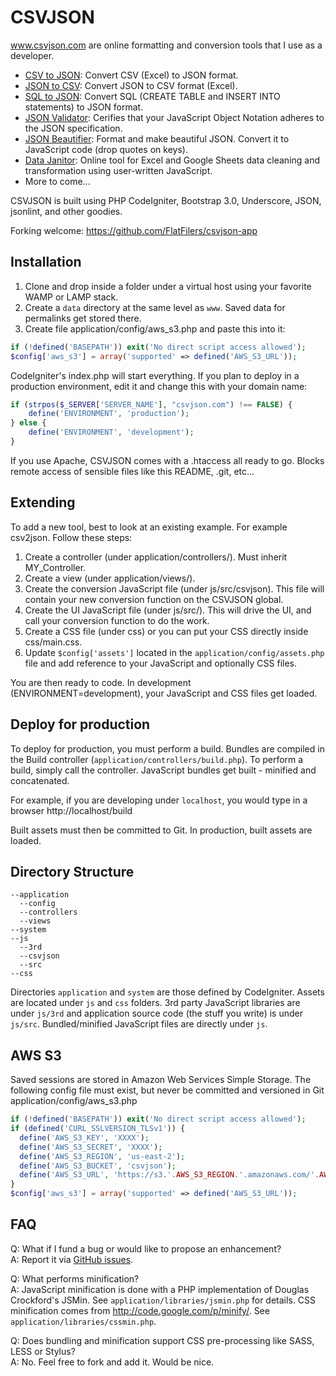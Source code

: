 # CSVJSON

www.csvjson.com are online formatting and conversion tools that I use as a developer.

- [CSV to JSON](https://www.csvjson.com/csv2json): Convert CSV (Excel) to JSON format.
- [JSON to CSV](https://www.csvjson.com/json2csv): Convert JSON to CSV format (Excel).
- [SQL to JSON](https://www.csvjson.com/sql2json): Convert SQL (CREATE TABLE and INSERT INTO statements) to JSON format.
- [JSON Validator](https://csvjson.com/json_validator): Cerifies that your JavaScript Object Notation adheres to the JSON specification.
- [JSON Beautifier](https://www.csvjson.com/json_beautifier): Format and make beautiful JSON. Convert it to JavaScript code (drop quotes on keys).
- [Data Janitor](https://www.csvjson.com/datajanitor): Online tool for Excel and Google Sheets data cleaning and transformation using user-written JavaScript.
- More to come...

CSVJSON is built using PHP CodeIgniter, Bootstrap 3.0, Underscore, JSON, jsonlint, and other goodies.

Forking welcome: https://github.com/FlatFilers/csvjson-app

## Installation

1. Clone and drop inside a folder under a virtual host using your favorite WAMP or LAMP stack.
2. Create a `data` directory at the same level as `www`. Saved data for permalinks get stored there.
3. Create file application/config/aws_s3.php and paste this into it:

```php
if (!defined('BASEPATH')) exit('No direct script access allowed');
$config['aws_s3'] = array('supported' => defined('AWS_S3_URL'));
```

CodeIgniter's index.php will start everything. If you plan to deploy in a production environment, edit it and change this with your domain name:

```php
if (strpos($_SERVER['SERVER_NAME'], "csvjson.com") !== FALSE) {
    define('ENVIRONMENT', 'production');
} else {
    define('ENVIRONMENT', 'development');
}
```

If you use Apache, CSVJSON comes with a .htaccess all ready to go. Blocks remote access of sensible files like this README, .git, etc...

## Extending

To add a new tool, best to look at an existing example. For example csv2json. Follow these steps:

1. Create a controller (under application/controllers/). Must inherit MY_Controller.
2. Create a view (under application/views/).
3. Create the conversion JavaScript file (under js/src/csvjson). This file will contain your new conversion function on the CSVJSON global.
4. Create the UI JavaScript file (under js/src/). This will drive the UI, and call your conversion function to do the work.
5. Create a CSS file (under css) or you can put your CSS directly inside css/main.css.
6. Update `$config['assets']` located in the `application/config/assets.php` file and add reference to your JavaScript and optionally CSS files.

You are then ready to code. In development (ENVIRONMENT=development), your JavaScript and CSS files get loaded.

## Deploy for production

To deploy for production, you must perform a build. Bundles are compiled in the Build controller (`application/controllers/build.php`). To perform a build, simply call the controller. JavaScript bundles get built - minified and concatenated.

For example, if you are developing under `localhost`, you would type in a browser http://localhost/build

Built assets must then be committed to Git. In production, built assets are loaded.

## Directory Structure

```
--application
  --config
  --controllers
  --views
--system
--js
  --3rd
  --csvjson
  --src
--css
```

Directories `application` and `system` are those defined by CodeIgniter. Assets are located under `js` and `css` folders. 3rd party JavaScript libraries are under `js/3rd` and application source code (the stuff you write) is under `js/src`. Bundled/minified JavaScript files are directly under `js`.

## AWS S3

Saved sessions are stored in Amazon Web Services Simple Storage.
The following config file must exist, but never be committed and versioned in Git
application/config/aws_s3.php

```php
if (!defined('BASEPATH')) exit('No direct script access allowed');
if (defined('CURL_SSLVERSION_TLSv1')) {
  define('AWS_S3_KEY', 'XXXX');
  define('AWS_S3_SECRET', 'XXXX');
  define('AWS_S3_REGION', 'us-east-2');
  define('AWS_S3_BUCKET', 'csvjson');
  define('AWS_S3_URL', 'https://s3.'.AWS_S3_REGION.'.amazonaws.com/'.AWS_S3_BUCKET.'/');
}
$config['aws_s3'] = array('supported' => defined('AWS_S3_URL'));
```

## FAQ

Q: What if I fund a bug or would like to propose an enhancement? <br/>
A: Report it via [GitHub issues](https://github.com/FlatFilers/csvjson-app/issues).

Q: What performs minification? <br/>
A: JavaScript minification is done with a PHP implementation of Douglas Crockford's JSMin. See `application/libraries/jsmin.php` for details. CSS minification comes from http://code.google.com/p/minify/. See `application/libraries/cssmin.php`.

Q: Does bundling and minification support CSS pre-processing like SASS, LESS or Stylus? <br/>
A: No. Feel free to fork and add it. Would be nice.
